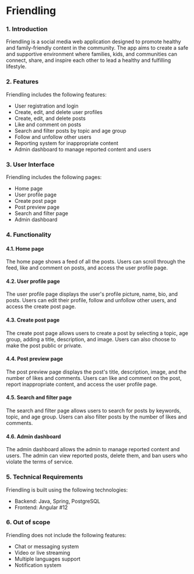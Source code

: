 # Friendling

### 1. Introduction

Friendling is a social media web application designed to promote healthy and family-friendly content in the community. The app aims to create a safe and supportive environment where families, kids, and communities can connect, share, and inspire each other to lead a healthy and fulfilling lifestyle.

### 2. Features
Friendling includes the following features:

- User registration and login
- Create, edit, and delete user profiles
- Create, edit, and delete posts
- Like and comment on posts
- Search and filter posts by topic and age group
- Follow and unfollow other users
- Reporting system for inappropriate content
- Admin dashboard to manage reported content and users

### 3. User Interface
Friendling includes the following pages:

- Home page
- User profile page
- Create post page
- Post preview page
- Search and filter page
- Admin dashboard


### 4. Functionality
#### 4.1. Home page
The home page shows a feed of all the posts. Users can scroll through the feed, like and comment on posts, and access the user profile page.

#### 4.2. User profile page
The user profile page displays the user's profile picture, name, bio, and posts. Users can edit their profile, follow and unfollow other users, and access the create post page.

#### 4.3. Create post page
The create post page allows users to create a post by selecting a topic, age group, adding a title, description, and image. Users can also choose to make the post public or private.

#### 4.4. Post preview page
The post preview page displays the post's title, description, image, and the number of likes and comments. Users can like and comment on the post, report inappropriate content, and access the user profile page.

#### 4.5. Search and filter page
The search and filter page allows users to search for posts by keywords, topic, and age group. Users can also filter posts by the number of likes and comments.

#### 4.6. Admin dashboard
The admin dashboard allows the admin to manage reported content and users. The admin can view reported posts, delete them, and ban users who violate the terms of service.

### 5. Technical Requirements
Friendling is built using the following technologies:

- Backend: Java, Spring, PostgreSQL
- Frontend: Angular #12

### 6. Out of scope
Friendling does not include the following features:

- Chat or messaging system
- Video or live streaming
- Multiple languages support
- Notification system
